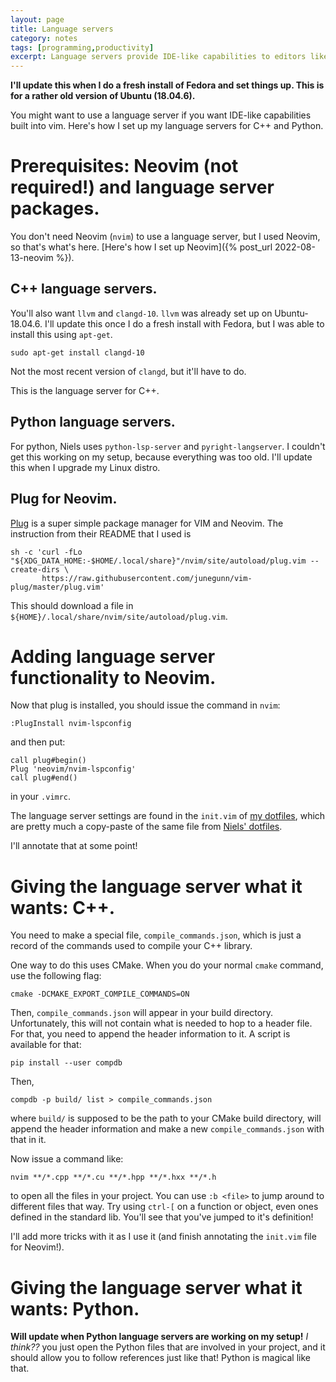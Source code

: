 ```yaml
--- 
layout: page
title: Language servers
category: notes
tags: [programming,productivity]
excerpt: Language servers provide IDE-like capabilities to editors like Vim.
---
```


**I'll update this when I do a fresh install of Fedora and set things up. This is for a rather old version of Ubuntu (18.04.6).**

You might want to use a language server if you want IDE-like capabilities built into vim. 
Here's how I set up my language servers for C++ and Python.

# Prerequisites: Neovim (not required!) and language server packages.

You don't need Neovim (`nvim`) to use a language server, but I used Neovim, so that's what's here. 
[Here's how I set up Neovim]({% post_url 2022-08-13-neovim %}).

## C++ language servers.

You'll also want `llvm` and `clangd-10`. 
`llvm` was already set up on Ubuntu-18.04.6. 
I'll update this once I do a fresh install with Fedora, but I was able to install this using `apt-get`. 
```
sudo apt-get install clangd-10
```
Not the most recent version of `clangd`, but it'll have to do.

This is the language server for C++.

## Python language servers.

For python, Niels uses `python-lsp-server` and `pyright-langserver`. 
I couldn't get this working on my setup, because everything was too old. 
I'll update this when I upgrade my Linux distro. 

## Plug for Neovim.

[Plug](https://github.com/junegunn/vim-plug) is a super simple package manager for VIM and Neovim. 
The instruction from their README that I used is 
```
sh -c 'curl -fLo "${XDG_DATA_HOME:-$HOME/.local/share}"/nvim/site/autoload/plug.vim --create-dirs \
       https://raw.githubusercontent.com/junegunn/vim-plug/master/plug.vim'
```
This should download a file in `${HOME}/.local/share/nvim/site/autoload/plug.vim`.

# Adding language server functionality to Neovim.

Now that plug is installed, you should issue the command in `nvim`:
```
:PlugInstall nvim-lspconfig
```
and then put:
```
call plug#begin()
Plug 'neovim/nvim-lspconfig'
call plug#end()
```
in your `.vimrc`. 

The language server settings are found in the `init.vim` of [my dotfiles](https://github.com/bbusemeyer/dotfiles), which are pretty much a copy-paste of the same file from [Niels' dotfiles](https://github.com/Wentzell/dotfiles). 

I'll annotate that at some point!

# Giving the language server what it wants: C++. 

You need to make a special file, `compile_commands.json`, which is just a record of the commands used to compile your C++ library.

One way to do this uses CMake. 
When you do your normal `cmake` command, use the following flag:
```
cmake -DCMAKE_EXPORT_COMPILE_COMMANDS=ON
```
Then, `compile_commands.json` will appear in your build directory. 
Unfortunately, this will not contain what is needed to hop to a header file. 
For that, you need to append the header information to it. 
A script is available for that:
```
pip install --user compdb
```
Then, 
```
compdb -p build/ list > compile_commands.json
```
where `build/` is supposed to be the path to your CMake build directory, will append the header information and make a new `compile_commands.json` with that in it. 

Now issue a command like:
```
nvim **/*.cpp **/*.cu **/*.hpp **/*.hxx **/*.h
```
to open all the files in your project. 
You can use `:b <file>` to jump around to different files that way. 
Try using `ctrl-[` on a function or object, even ones defined in the standard lib. 
You'll see that you've jumped to it's definition!

I'll add more tricks with it as I use it (and finish annotating the `init.vim` file for Neovim!).

# Giving the language server what it wants: Python.

**Will update when Python language servers are working on my setup!**
*I think??* you just open the Python files that are involved in your project, and it should allow you to follow references just like that! 
Python is magical like that.
